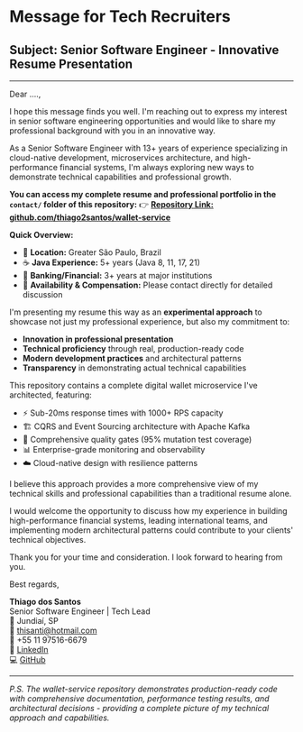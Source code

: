 # Message for Tech Recruiters

## Subject: Senior Software Engineer - Innovative Resume Presentation

---

Dear ....,

I hope this message finds you well. I'm reaching out to express my interest in senior software engineering opportunities and would like to share my professional background with you in an innovative way.

As a Senior Software Engineer with 13+ years of experience specializing in cloud-native development, microservices architecture, and high-performance financial systems, I'm always exploring new ways to demonstrate technical capabilities and professional growth.

**You can access my complete resume and professional portfolio in the `contact/` folder of this repository:**
👉 **[Repository Link: github.com/thiago2santos/wallet-service](https://github.com/thiago2santos/wallet-service)**

**Quick Overview:**
- 📍 **Location:** Greater São Paulo, Brazil
- ☕ **Java Experience:** 5+ years (Java 8, 11, 17, 21)
- 🏦 **Banking/Financial:** 3+ years at major institutions
- 💼 **Availability & Compensation:** Please contact directly for detailed discussion

I'm presenting my resume this way as an **experimental approach** to showcase not just my professional experience, but also my commitment to:
- **Innovation in professional presentation**
- **Technical proficiency** through real, production-ready code
- **Modern development practices** and architectural patterns
- **Transparency** in demonstrating actual technical capabilities

This repository contains a complete digital wallet microservice I've architected, featuring:
- ⚡ Sub-20ms response times with 1000+ RPS capacity
- 🏗️ CQRS and Event Sourcing architecture with Apache Kafka
- 🔧 Comprehensive quality gates (95% mutation test coverage)
- 📊 Enterprise-grade monitoring and observability
- ☁️ Cloud-native design with resilience patterns

I believe this approach provides a more comprehensive view of my technical skills and professional capabilities than a traditional resume alone.

I would welcome the opportunity to discuss how my experience in building high-performance financial systems, leading international teams, and implementing modern architectural patterns could contribute to your clients' technical objectives.

Thank you for your time and consideration. I look forward to hearing from you.

Best regards,

**Thiago dos Santos**  
Senior Software Engineer | Tech Lead  
📍 Jundiaí, SP  
📧 thisanti@hotmail.com  
📱 +55 11 97516-6679  
🔗 [LinkedIn](https://www.linkedin.com/in/thiagodsantos921)  
💻 [GitHub](https://www.github.com/thiago2santos)

---

*P.S. The wallet-service repository demonstrates production-ready code with comprehensive documentation, performance testing results, and architectural decisions - providing a complete picture of my technical approach and capabilities.*

